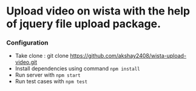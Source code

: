 # Upload video on wista with the help of jquery file upload package.

### Configuration
* Take clone : git clone https://github.com/akshay2408/wista-upload-video.git
* Install dependencies using command `npm install`
* Run server with `npm start`
* Run test cases with `npm test`